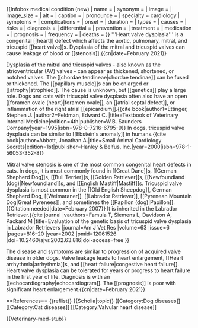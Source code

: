 {{Infobox medical condition (new)
| name            = <!--{{PAGENAME}} by default-->
| synonym         =
| image           =
| image_size      =
| alt             =
| caption         =
| pronounce       =
| specialty       = cardiology
| symptoms        =
| complications   =
| onset           =
| duration        =
| types           =
| causes          =
| risks           =
| diagnosis       =
| differential    =
| prevention      =
| treatment       =
| medication      =
| prognosis       =
| frequency       =
| deaths          =
}}
'''Heart valve dysplasia''' is a congenital [[heart]] defect which affects the aortic, pulmonary, mitral, and tricuspid [[heart valve]]s.  Dysplasia of the mitral and tricuspid valves can cause leakage of blood or [[stenosis]].{{cn|date=February 2021}}

Dysplasia of the mitral and tricuspid valves - also known as the atrioventricular (AV) valves - can appear as thickened, shortened, or notched valves.  The [[chordae tendineae|chordae tendinae]] can be fused or thickened.  The [[papillary muscle]]s can be enlarged or [[atrophy|atrophied]].  The cause is unknown, but [[genetics]] play a large role.  Dogs and cats with tricuspid valve dysplasia often also have an open [[foramen ovale (heart)|foramen ovale]], an [[atrial septal defect]], or inflammation of the right atrial [[epicardium]].<ref name=Ettinger_1995>{{cite book|author1=Ettinger, Stephen J. |author2=Feldman, Edward C. |title=Textbook of Veterinary Internal Medicine|edition=4th|publisher=W.B. Saunders Company|year=1995|isbn=978-0-7216-6795-9}}</ref>  In dogs, tricuspid valve dysplasia can be similar to [[Ebstein's anomaly]] in humans.<ref name=Abbott_2000>{{cite book|author=Abbott, Jonathan A.|title=Small Animal Cardiology Secrets|edition=1st|publisher=Hanley & Belfus, Inc.|year=2000|isbn=978-1-56053-352-8}}</ref>

Mitral valve stenosis is one of the most common congenital heart defects in cats.  In dogs, it is most commonly found in [[Great Dane]]s, [[German Shepherd Dog]]s, [[Bull Terrier]]s, [[Golden Retriever]]s, [[Newfoundland (dog)|Newfoundland]]s, and [[English Mastiff|Mastiff]]s.  Tricuspid valve dysplasia is most common in the [[Old English Sheepdog]], German Shepherd Dog, [[Weimaraner]], [[Labrador Retriever]], [[Pyrenean Mountain Dog|Great Pyrenees]],<ref name=Ettinger_1995/> and sometimes the [[Papillon (dog)|Papillon]].{{Citation needed|date=February 2007}} It is inherited in the Labrador Retriever.<ref name=Famula>{{cite journal |vauthors=Famula T, Siemens L, Davidson A, Packard M |title=Evaluation of the genetic basis of tricuspid valve dysplasia in Labrador Retrievers |journal=Am J Vet Res |volume=63 |issue=6 |pages=816–20 |year=2002 |pmid=12061526 |doi=10.2460/ajvr.2002.63.816|doi-access=free }}</ref>

The disease and symptoms are similar to progression of acquired valve disease in older dogs.  Valve leakage leads to heart enlargement, [[Heart arrhythmia|arrhythmia]]s, and [[heart failure|congestive heart failure]].  Heart valve dysplasia can be tolerated for years or progress to heart failure in the first year of life.  Diagnosis is with an [[echocardiography|echocardiogram]].  The [[prognosis]] is poor with significant heart enlargement.{{cn|date=February 2021}}

==References==
{{reflist}}
{{Scholia|topic}}
[[Category:Dog diseases]]
[[Category:Cat diseases]]
[[Category:Valvular heart disease]]


{{Veterinary-med-stub}}